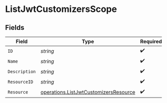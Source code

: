 # ListJwtCustomizersScope


## Fields

| Field                                                                                          | Type                                                                                           | Required                                                                                       | Description                                                                                    |
| ---------------------------------------------------------------------------------------------- | ---------------------------------------------------------------------------------------------- | ---------------------------------------------------------------------------------------------- | ---------------------------------------------------------------------------------------------- |
| `ID`                                                                                           | *string*                                                                                       | :heavy_check_mark:                                                                             | N/A                                                                                            |
| `Name`                                                                                         | *string*                                                                                       | :heavy_check_mark:                                                                             | N/A                                                                                            |
| `Description`                                                                                  | *string*                                                                                       | :heavy_check_mark:                                                                             | N/A                                                                                            |
| `ResourceID`                                                                                   | *string*                                                                                       | :heavy_check_mark:                                                                             | N/A                                                                                            |
| `Resource`                                                                                     | [operations.ListJwtCustomizersResource](../../models/operations/listjwtcustomizersresource.md) | :heavy_check_mark:                                                                             | N/A                                                                                            |